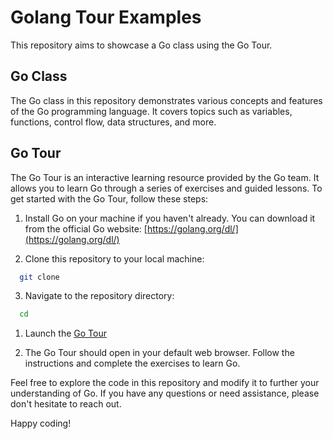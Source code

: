 # Golang Tour Examples

This repository aims to showcase a Go class using the Go Tour.

## Go Class

The Go class in this repository demonstrates various concepts and features of the Go programming language. It covers topics such as variables, functions, control flow, data structures, and more.

## Go Tour

The Go Tour is an interactive learning resource provided by the Go team. It allows you to learn Go through a series of exercises and guided lessons. To get started with the Go Tour, follow these steps:

1. Install Go on your machine if you haven't already. You can download it from the official Go website: [https://golang.org/dl/](https://golang.org/dl/)

2. Clone this repository to your local machine:

```bash
  git clone
```

3. Navigate to the repository directory:

```bash
  cd
```

1. Launch the [Go Tour](https://go.dev/tour/welcome/1)

2. The Go Tour should open in your default web browser. Follow the instructions and complete the exercises to learn Go.

Feel free to explore the code in this repository and modify it to further your understanding of Go. If you have any questions or need assistance, please don't hesitate to reach out.

Happy coding!
